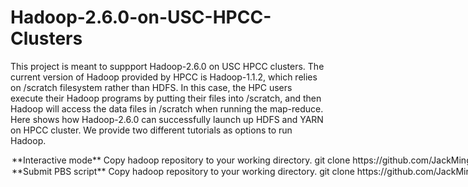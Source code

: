 # Hadoop-2.6.0-on-USC-HPCC-Clusters

This project is meant to suppport Hadoop-2.6.0 on USC HPCC clusters. The current version of Hadoop provided by HPCC is Hadoop-1.1.2, which relies on /scratch filesystem rather than HDFS. In this case, the HPC users execute their Hadoop programs by putting their files into /scratch, and then Hadoop will access the data files in /scratch when running the map-reduce. Here shows how Hadoop-2.6.0 can successfully launch up HDFS and YARN on HPCC cluster. We provide two different tutorials as options to run Hadoop. 

<Option 1> **Interactive mode**

1. Copy hadoop repository to your working directory.

          git clone https://github.com/JackMing/Hadoop-2.6.0-on-USC-HPCC-Clusters.git

2. In `setup-and-start-hadoop-on-hpcc`, change `HADOOP_TEMPLATE_DIR` to your working directory, specifically where your conf/ folder is.

          HADOOP_TEMPLATE_DIR=${HADOOP_TEMPLATE_DIR:-/path/to/configuration/template/dir/}

3. In `setup-and-start-hadoop-on-hpcc` and `setup.sh`, change `HADOOP_HOME` to the path of Hadoop-2.6.0 home directory.

          HADOOP_HOME=/path/to/hadoop/home/directory/

4. You need to request nodes by **qsub** and run it in the interactive mode by adding option **-I**. If you need more options, please check the main page of qsub.

          qsub -d . -l 'walltime=00:30:00,nodes=3,ppn=6,pmem=2g' -I

5. Before you start your hadoop program, you should run the following setup commands first to launch up the HDFS and YARN.

          source setup.sh
          setup-and-start-hadoop-on-hpcc

6. After the setup, you can submit your hadoop job as you want. You can also manage the HDFS by the command

          hdfs

7. You can run the following example to verify your hadoop is working properly.

          hadoop jar $HADOOP_HOME/share/hadoop/mapreduce/hadoop-mapreduce-examples-2.6.0.jar pi 250 1000

8. Please remember to copy your output file out from the HDFS each time you finish your operation. The HDFS will be erased after you leave the cluster or the running time exceeds the walltime limit you set up before.

<Option 2> **Submit PBS script**

1. Copy hadoop repository to your working directory. 

          git clone https://github.com/JackMing/Hadoop-2.6.0-on-USC-HPCC-Clusters.git


2. In `setup-and-start-hadoop-on-hpcc`, change `HADOOP_TEMPLATE_DIR` to your working directory, specifically where your conf/ folder is.

          HADOOP_TEMPLATE_DIR=${HADOOP_TEMPLATE_DIR:-/path/to/configuration/template/dir/}

3. In `setup-and-start-hadoop-on-hpcc` and `setup.sh`, change `HADOOP_HOME` to the path of Hadoop-2.6.0 home directory.

          HADOOP_HOME=/path/to/hadoop/home/directory/

4. In PBS script `hadoop-example.pbs`, modify your WORK_HOME path. 
5. The current PBS script will run the hadoop example (wordcount). If you want to run other examples, modify the corresponding paths.
6. Submit PBS script.

          qsub hadoop-example.pbs
